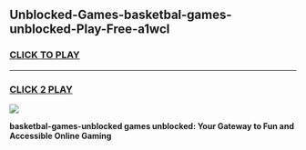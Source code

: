
## Unblocked-Games-basketbal-games-unblocked-Play-Free-a1wcl
<h3>
<a href="https://premium76.site?title=basketbal-games-unblocked&ref=18A1">CLICK TO PLAY</a></h3>
<hr>

<h3>
<a href="https://premium76.site?title=basketbal-games-unblocked&ref=18A1">CLICK 2 PLAY</a>
  
</h3>

<a href="https://premium76.site?title=basketbal-games-unblocked&ref=18A1"><img src="https://clearcache.store/games.png"></a>


**basketbal-games-unblocked games unblocked: Your Gateway to Fun and Accessible Online Gaming**

